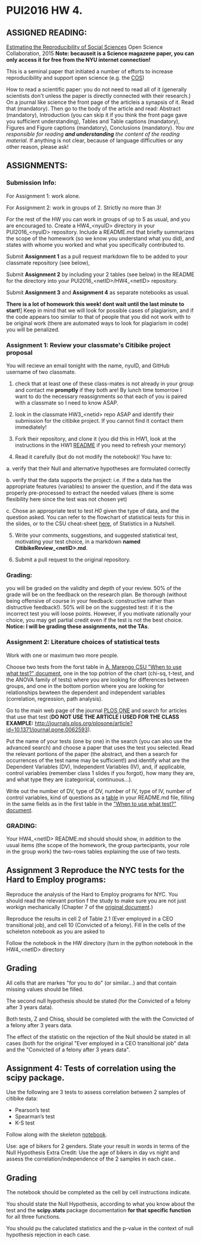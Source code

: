 # PUI2016 HW 4.

## ASSIGNED READING:

[Estimating the Reproducibility of Social Sciences](http://www.sciencemag.org/content/349/6251/aac4716.full.pdf) Open Science Collaboration, 2015 **Note: becauseit is a Science magazene paper, you can only access it for free from the NYU internet connection!**

This is a seminal paper that initiated a number of efforts to increase reproducibility and support open science (e.g. the [COS](https://centerforopenscience.org/))

How to read a scientific paper: you do not need to read all of it (generally scientists don't unless the paper is directly connected with their research.)
On a journal like science the front page of the articleis a synapsis of it. Read that (mandatory). Then go to the body of the article and read:
Abstract (mandatory), Introduction (you can skip it if you think the front page gave you sufficient understanding), 
Tables and Table captions (mandatory), Figures and Figure captions (mandatory), Conclusions (mandatory). 
_You are responsible for reading **and understanding** the content of the reading material_. If anything is not clear, because of language difficulties or any other reason, please ask!

## ASSIGNMENTS:

### Submission Info:

For Assignment 1: work alone. 

For Assignment 2: work in groups of 2. Strictly no more than 3!

For the rest of the HW you can work in groups of up to 5 as usual, and you are encouraged to. 
Create a HW4\_\<nyuID\> directory in your PUI2016\_\<nyuID\> repository. 
Include a README.md that briefly summarizes the scope of the homework (so we know you understand what you did), 
and states with whome you worked and what you specifically contributed to. 

Submit __Assignment 1__ as a pull request markdown file to be added to your classmate repository (see below), 

Submit __Assignment 2__ by including your 2 tables (see below) in the README for the directory  into your PUI2016_\<netID\>/HW4_\<netID\> repository. 

Submit __Assignment 3__ and __Assignment 4__ as separate notebooks as usual. 

**There is a lot of homework this week! dont wait until the last minute to start!**]
Keep in mind that we will look for possible cases of plagiarism, 
and if the code appears too similar to that of people that you did not work with to be original work 
(there are automated ways to look for plagiarism in code) you will be penalized.

### Assignment 1: Review your classmate's Citibike project proposal

You will recieve an email tonight with the name, nyuID, and GitHub username of two classmate. 

1. check that at least one of these class-mates is not already in your group and contact me **promptly** if they both are! By lunch time tomorrow I want to do the necessary reassignments so that each of you is paired with a classmate so I need to know ASAP.

2. look in the classmate HW3\_\<netid\> repo ASAP and identify their submission for the citibike project. If you cannot find it contact them immediately!

3. Fork their repository, and clone it (you did this in HW1, look at the instructions in  the HW1 [README](https://github.com/fedhere/PUI2016_fb55/blob/master/HW1_fb55/README.md) if you need to refresh your memory)

4. Read it carefully (but do not modify the notebook)! You have to:
  
  a. verify that their Null and alternative hypotheses are formulated correctly
  
  b. verify that the data supports the project: i.e. if the a data has the appropriate features (variables) to answer the question, and if the data was properly pre-processed to extract the needed values (there is some flexibility here since the test was not chosen yet)
  
  c. Chose an appropriate test to test _H0_ given the type of data, and the question asked. 
  You can refer to the flowchart of statistical tests for this in the slides, or to the CSU cheat-sheet [here](http://www.csun.edu/~amarenco/Fcs%20682/When%20to%20use%20what%20test.pdf), of Statistics in a Nutshell.
  
5.  Write  your comments, suggestions, and suggested statistical test, motivating your test choice, in a markdown **named CitibikeReview\_\<netID\>.md**. 

6. Submit a pull request to the original repository.


### Grading: 

you will be graded on the validity and depth of your review. 50% of the grade will be on the feedback on the research plan. Be thorough (without being offensive of course in your feedback: constructive rather than distructive feedback!). 50% will be on the suggested test: if it is the incorrect test you will loose points. However, if you motivate rationally your choice, you may get partial credit even if the test is not the best choice. **Notice: I will be grading these assignments, not the TAs**. 



### Assignment 2: Literature choices of statistical tests

Work with one or maximum two more people. 

Choose two tests from the forst table in [A. Marengo CSU "When to use what test?" document](http://www.csun.edu/~amarenco/Fcs%20682/When%20to%20use%20what%20test.pdf), one in the top potrion of the chart (chi-sq, t-test, and the ANOVA family of tests) where you are looking for differences between groups, and one in the bottom portion where you are looking for relationships bewteen the dependent and independent variables (correlation, regression, path analysis).

Go to the main web page of the journal [PLOS ONE](http://journals.plos.org/plosone/) and search for articles that use that test (**DO NOT USE THE ARTICLE I USED FOR THE CLASS EXAMPLE:** http://journals.plos.org/plosone/article?id=10.1371/journal.pone.0062593).

Put the name of your tests (one by one) in the search (you can also use the advanced search) and choose a paper that uses the test you selected. Read the relevant portions of the paper (the abstract, and then a search for occurrences of the test name may be sufficient!) and identify what are the Dependent Variables (DV), Independent Variables (IV), and, if applicable, control variables (remember class 1 slides if you forgot), how many they are, and what type they are (categorical, continuous...). 

Write out the number of DV, type of DV, number of IV, type of IV, number of control variables, kind of questions as a [table](https://github.com/adam-p/markdown-here/wiki/Markdown-Cheatsheet#tables) in your README.md file, filling in the same fields as in the first table in the ["When to use what test?" document](http://www.csun.edu/~amarenco/Fcs%20682/When%20to%20use%20what%20test.pdf). 

### GRADING: 

Your HW4\_\<netID\> README.md should should show, in addition to the usual items (the scope of the homework, the group partecipants, your role in the group work) the two-rows tables explaining the use of two tests.

## Assignment 3 Reproduce the NYC tests for the Hard to Employ programs:

Reproduce the analysis of the Hard to Employ programs for NYC. You should read the relevant portion f the study to make sure you are not just workign mechanically (Chapter 7 of the [original document](https://github.com/fedhere/PUI2016_fb55/blob/master/HW4_fb55/effectivenes%20of%20NYC%20Post-Prison%20Employment%20Programs.ipynb).)

Reproduce the results in cell 2 of Table 2.1 (Ever employed in a CEO transitional job), and cell 10 (Convicted of a felony). Fill in the cells of the scheleton notebook as you are asked to   

Follow the notebook in the HW directory (turn in the python notebook in the HW4_\<netID\> directory

## Grading 

All cells that are markes "for you to do" (or similar...) and that contain missing values should be filled.

The second null hypothesis should be stated (for the Convicted of a felony after 3 years data).

Both tests, Z and Chisq, should be completed with the with the Convicted of a felony after 3 years data.

The effect of the statistic on the rejection of the Null should be stated in all cases (both for the original "Ever employed in a CEO transitional job" data and the "Convicted of a felony after 3 years data".

## Assignment 4: Tests of correlation using the scipy package.

Use the following are 3 tests to assess correlation between 2 samples of citibike data:
- Pearson’s test 
- Spearman’s test 
- K-S test

Follow along with the skeleton [notebook](https://github.com/fedhere/PUI2016_fb55/blob/master/HW4_fb55/citibikes_compare_distributions.ipynb). 


Use: age of bikers for 2 genders. State your result in words in terms of the Null Hypothesis
Extra Credit: Use the age of bikers in day vs night and assess the correlation/independence of the 2 samples in each case..

## Grading 

The notebook should be completed as the cell by cell instructions indicate.

You should state the Null Hypothesis, according to what you know about the test and the **scipy.stats** package documentation **for that specific function** for all three functions.

You should pu the caluclated statistics and the p-value in the context of null hypothesis rejection in each case.
